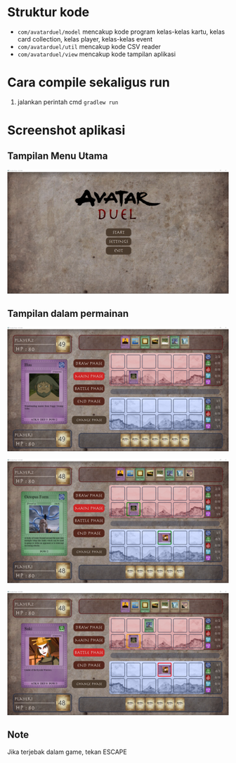 # Struktur kode
- `com/avatarduel/model` mencakup kode program kelas-kelas kartu, kelas card collection, kelas player, kelas-kelas event
- `com/avatarduel/util` mencakup kode CSV reader
- `com/avatarduel/view` mencakup kode tampilan aplikasi

# Cara compile sekaligus run
1. jalankan perintah cmd `gradlew run`

# Screenshot aplikasi
## Tampilan Menu Utama
![Screenshot aplikasi](doc/startScreen.png)

## Tampilan dalam permainan

![Screenshot permainan1](doc/gameplay1.png)


![Screenshot permainan2](doc/gameplay2.png)


![Screenshot permainan3](doc/gameplay3.png)

## Note
Jika terjebak dalam game, tekan ESCAPE